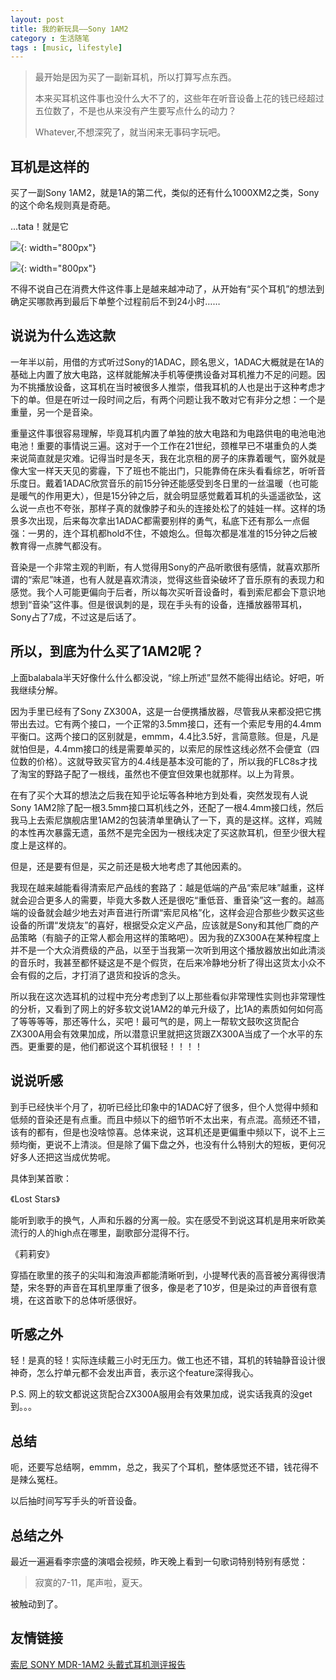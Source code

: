```yaml
---
layout: post
title: 我的新玩具——Sony 1AM2
category : 生活随笔
tags : [music, lifestyle]
---
```


>最开始是因为买了一副新耳机，所以打算写点东西。
>
>本来买耳机这件事也没什么大不了的，这些年在听音设备上花的钱已经超过五位数了，不是也从来没有产生要写点什么的动力？
>
>Whatever,不想深究了，就当闲来无事码字玩吧。

## 耳机是这样的

买了一副Sony 1AM2，就是1A的第二代，类似的还有什么1000XM2之类，Sony的这个命名规则真是奇葩。

...tata！就是它

![](   https://themeiwu.com/img/life/01.jpg){: width="800px"}

![](   https://themeiwu.com/img/life/02.jpg){: width="800px"}

不得不说自己在消费大件这件事上是越来越冲动了，从开始有“买个耳机”的想法到确定买哪款再到最后下单整个过程前后不到24小时……

## 说说为什么选这款

一年半以前，用借的方式听过Sony的1ADAC，顾名思义，1ADAC大概就是在1A的基础上内置了放大电路，这样就能解决手机等便携设备对耳机推力不足的问题。因为不挑播放设备，这耳机在当时被很多人推崇，借我耳机的人也是出于这种考虑才下的单。但是在听过一段时间之后，有两个问题让我不敢对它有非分之想：一个是重量，另一个是音染。

重量这件事很容易理解，毕竟耳机内置了单独的放大电路和为电路供电的电池电池电池！重要的事情说三遍。这对于一个工作在21世纪，颈椎早已不堪重负的人类来说简直就是灾难。记得当时是冬天，我在北京租的房子的床靠着暖气，窗外就是像大宝一样天天见的雾霾，下了班也不能出门，只能靠倚在床头看看综艺，听听音乐度日。戴着1ADAC欣赏音乐的前15分钟还能感受到冬日里的一丝温暖（也可能是暖气的作用更大），但是15分钟之后，就会明显感觉戴着耳机的头遥遥欲坠，这么说一点也不夸张，那样子真的就像脖子和头的连接处松了的娃娃一样。这样的场景多次出现，后来每次拿出1ADAC都需要别样的勇气，私底下还有那么一点倔强：一男的，连个耳机都hold不住，不娘炮么。但每次都是准准的15分钟之后被教育得一点脾气都没有。

音染是一个非常主观的判断，有人觉得用Sony的产品听歌很有感情，就喜欢那所谓的“索尼”味道，也有人就是喜欢清淡，觉得这些音染破坏了音乐原有的表现力和感觉。我个人可能更偏向于后者，所以每次买听音设备时，看到索尼都会下意识地想到“音染”这件事。但是很讽刺的是，现在手头有的设备，连播放器带耳机，Sony占了7成，不过这是后话了。

## 所以，到底为什么买了1AM2呢？

上面balabala半天好像什么什么都没说，“综上所述”显然不能得出结论。好吧，听我继续分解。

因为手里已经有了Sony ZX300A，这是一台便携播放器，尽管我从来都没把它携带出去过。它有两个接口，一个正常的3.5mm接口，还有一个索尼专用的4.4mm平衡口。这两个接口的区别就是，emmm，4.4比3.5好，言简意赅。但是，凡是就怕但是，4.4mm接口的线是需要单买的，以索尼的尿性这线必然不会便宜（四位数的价格）。这就导致买官方的4.4线是基本没可能的了，所以我的FLC8s才找了淘宝的野路子配了一根线，虽然也不便宜但效果也就那样。以上为背景。

在有了买个大耳的想法之后我在知乎论坛等各种地方到处看，突然发现有人说Sony 1AM2除了配一根3.5mm接口耳机线之外，还配了一根4.4mm接口线，然后我马上去索尼旗舰店里1AM2的包装清单里确认了一下，真的是这样。这样，鸡贼的本性再次暴露无遗，虽然不是完全因为一根线决定了买这款耳机，但至少很大程度上是这样的。

但是，还是要有但是，买之前还是极大地考虑了其他因素的。

我现在越来越能看得清索尼产品线的套路了：越是低端的产品“索尼味”越重，这样就会迎合更多人的需要，毕竟大多数人还是很吃“重低音、重音染”这一套的。越高端的设备就会越少地去对声音进行所谓“索尼风格”化，这样会迎合那些少数买这些设备的所谓“发烧友”的喜好，根据受众定义产品，应该就是Sony和其他厂商的产品策略（有脑子的正常人都会用这样的策略吧）。因为我的ZX300A在某种程度上并不是一个大众消费级的产品，以至于当我第一次听到用这个播放器放出如此清淡的音乐时，我甚至都怀疑这是不是个假货，在后来冷静地分析了得出这货太小众不会有假的之后，才打消了退货和投诉的念头。

所以我在这次选耳机的过程中充分考虑到了以上那些看似非常理性实则也非常理性的分析，又看到了网上的好多软文说1AM2的单元升级了，比1A的素质如何如何高了等等等等，那还等什么，买吧！最可气的是，网上一帮软文鼓吹这货配合ZX300A用会有效果加成，所以潜意识里就把这货跟ZX300A当成了一个水平的东西。更重要的是，他们都说这个耳机很轻！！！！

## 说说听感

到手已经快半个月了，初听已经比印象中的1ADAC好了很多，但个人觉得中频和低频的音染还是有点重。而且中频以下的细节听不太出来，有点混。高频还不错，该有的都有，但是也没啥惊喜。总体来说，这耳机还是更偏重中频以下，说不上三频均衡，更说不上清淡。但是除了偏下盘之外，也没有什么特别大的短板，更何况好多人还把这当成优势呢。

具体到某首歌：

《Lost Stars》

能听到歌手的换气，人声和乐器的分离一般。实在感受不到说这耳机是用来听欧美流行的人的high点在哪里，副歌部分混得不行。

《莉莉安》

穿插在歌里的孩子的尖叫和海浪声都能清晰听到，小提琴代表的高音被分离得很清楚，宋冬野的声音在耳机里厚重了很多，像是老了10岁，但是染过的声音很有意境，在这首歌下的总体听感很好。

## 听感之外

轻！是真的轻！实际连续戴三小时无压力。做工也还不错，耳机的转轴静音设计很神奇，怎么拧单元都不会发出声音，表示这个feature深得我心。

P.S. 网上的软文都说这货配合ZX300A服用会有效果加成，说实话我真的没get到。。。

## 总结

呃，还要写总结啊，emmm，总之，我买了个耳机，整体感觉还不错，钱花得不是辣么冤枉。

以后抽时间写写手头的听音设备。

## 总结之外

最近一遍遍看李宗盛的演唱会视频，昨天晚上看到一句歌词特别特别有感觉：

> 寂寞的7-11，尾声啦，夏天。

被触动到了。

## 友情链接

[索尼 SONY MDR-1AM2 头戴式耳机测评报告](http://soomal.com/doc/10100008141.htm)
